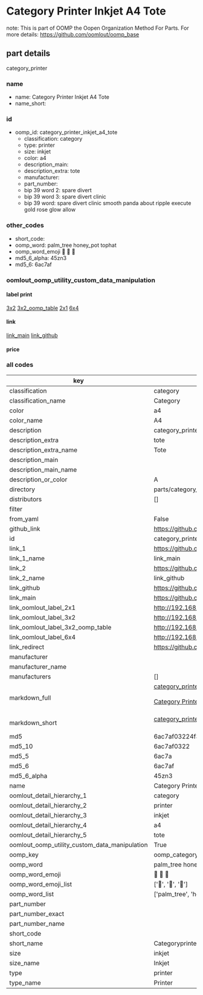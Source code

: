 # Category Printer Inkjet A4 Tote  

note: This is part of OOMP the Oopen Organization Method For Parts. For more details: https://github.com/oomlout/oomp_base

##  part details
  



category_printer



### name
* name: Category Printer Inkjet A4 Tote
* name_short: 
### id
* oomp_id: category_printer_inkjet_a4_tote
  * classification: category
  * type: printer
  * size: inkjet
  * color: a4
  * description_main: 
  * description_extra: tote
  * manufacturer: 
  * part_number: 
  * bip 39 word 2: spare divert
  * bip 39 word 3: spare divert clinic
  * bip 39 word: spare divert clinic smooth panda about ripple execute gold rose glow allow

### other_codes
* short_code: 
* oomp_word: palm_tree honey_pot tophat
* oomp_word_emoji :palm_tree: :honey_pot: :tophat:
* md5_6_alpha: 45zn3
* md5_6: 6ac7af






### oomlout_oomp_utility_custom_data_manipulation
#### label print
[3x2](http://192.168.1.245:1112/?label=oomp%2045zn3)
[3x2_oomp_table](http://192.168.1.108:1112/?label=oomp%2045zn3)
[2x1](http://192.168.1.242:1112/?label=oomp%2045zn3)
[6x4](http://192.168.1.55:1112/?label=oomp%2045zn3)    

#### link

[link_main](https://github.com/oomlout/oomlout_oomp_version_1_messy/tree/main/parts/category_printer_inkjet_a4_tote) [link_github](https://github.com/oomlout/oomlout_oomp_version_1_messy/tree/main/parts/category_printer_inkjet_a4_tote)                             

#### price







### all codes 
| key | value |  
| --- | --- |  
| classification | category |  
| classification_name | Category |  
| color | a4 |  
| color_name | A4 |  
| description | category_printer |  
| description_extra | tote |  
| description_extra_name | Tote |  
| description_main |  |  
| description_main_name |  |  
| description_or_color | A  |  
| directory | parts/category_printer_inkjet_a4_tote |  
| distributors | [] |  
| filter |  |  
| from_yaml | False |  
| github_link | https://github.com/oomlout/oomlout_oomp_part_src/tree/main/parts/category_printer_inkjet_a4_tote |  
| id | category_printer_inkjet_a4_tote |  
| link_1 | https://github.com/oomlout/oomlout_oomp_version_1_messy/tree/main/parts/category_printer_inkjet_a4_tote |  
| link_1_name | link_main |  
| link_2 | https://github.com/oomlout/oomlout_oomp_version_1_messy/tree/main/parts/category_printer_inkjet_a4_tote |  
| link_2_name | link_github |  
| link_github | https://github.com/oomlout/oomlout_oomp_version_1_messy/tree/main/parts/category_printer_inkjet_a4_tote |  
| link_main | https://github.com/oomlout/oomlout_oomp_version_1_messy/tree/main/parts/category_printer_inkjet_a4_tote |  
| link_oomlout_label_2x1 | http://192.168.1.242:1112/?label=oomp%2045zn3 |  
| link_oomlout_label_3x2 | http://192.168.1.245:1112/?label=oomp%2045zn3 |  
| link_oomlout_label_3x2_oomp_table | http://192.168.1.108:1112/?label=oomp%2045zn3 |  
| link_oomlout_label_6x4 | http://192.168.1.55:1112/?label=oomp%2045zn3 |  
| link_redirect | https://github.com/oomlout/oomlout_oomp_version_1_messy/tree/main/parts/category_printer_inkjet_a4_tote |  
| manufacturer |  |  
| manufacturer_name |  |  
| manufacturers | [] |  
| markdown_full | [category_printer_inkjet_a4_tote](none)<br>[](none)<br>[Category Printer Inkjet A4 Tote](none)<br><br> |  
| markdown_short | [category_printer_inkjet_a4_tote](none)<br><br> |  
| md5 | 6ac7af03224f374801cfbcce564ff683 |  
| md5_10 | 6ac7af0322 |  
| md5_5 | 6ac7a |  
| md5_6 | 6ac7af |  
| md5_6_alpha | 45zn3 |  
| name | Category Printer Inkjet A4 Tote |  
| oomlout_detail_hierarchy_1 | category |  
| oomlout_detail_hierarchy_2 | printer |  
| oomlout_detail_hierarchy_3 | inkjet |  
| oomlout_detail_hierarchy_4 | a4 |  
| oomlout_detail_hierarchy_5 | tote |  
| oomlout_oomp_utility_custom_data_manipulation | True |  
| oomp_key | oomp_category_printer_inkjet_a4_tote |  
| oomp_word | palm_tree honey_pot tophat |  
| oomp_word_emoji | :palm_tree: :honey_pot: :tophat: |  
| oomp_word_emoji_list | [':palm_tree:', ':honey_pot:', ':tophat:'] |  
| oomp_word_list | ['palm_tree', 'honey_pot', 'tophat'] |  
| part_number |  |  
| part_number_exact |  |  
| part_number_name |  |  
| short_code |  |  
| short_name | Categoryprinter |  
| size | inkjet |  
| size_name | Inkjet |  
| type | printer |  
| type_name | Printer |  
